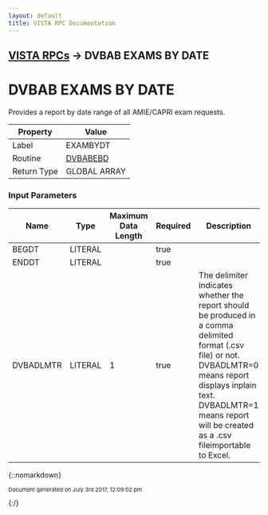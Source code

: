 ```yaml
---
layout: default
title: VISTA RPC Documentation
---
```


## [VISTA RPCs](TableOfContents) &#8594; DVBAB EXAMS BY DATE
# DVBAB EXAMS BY DATE

Provides a report by date range of all AMIE/CAPRI exam requests.

Property | Value
--- | ---
Label | EXAMBYDT
Routine | [DVBABEBD](http://code.osehra.org/dox/Routine_DVBABEBD_source.html)
Return Type | GLOBAL ARRAY


### Input Parameters

Name | Type | Maximum Data Length | Required | Description
--- | --- | --- | --- | ---
BEGDT | LITERAL |  | true | 
ENDDT | LITERAL |  | true | 
DVBADLMTR | LITERAL | 1 | true | The delimiter indicates whether the report should be produced in a comma delimited format (.csv file) or not. DVBADLMTR&#x3D;0 means report displays inplain text. DVBADLMTR&#x3D;1 means report will be created as a .csv fileimportable to Excel.



{::nomarkdown} <br/><p style="font-size: 11px">Document generated on July 3rd 2017, 12:09:02 pm</p>{:/}
